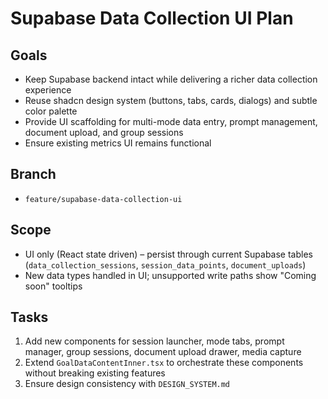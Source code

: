 # Supabase Data Collection UI Plan

## Goals
- Keep Supabase backend intact while delivering a richer data collection experience
- Reuse shadcn design system (buttons, tabs, cards, dialogs) and subtle color palette
- Provide UI scaffolding for multi-mode data entry, prompt management, document upload, and group sessions
- Ensure existing metrics UI remains functional

## Branch
- `feature/supabase-data-collection-ui`

## Scope
- UI only (React state driven) – persist through current Supabase tables (`data_collection_sessions`, `session_data_points`, `document_uploads`)
- New data types handled in UI; unsupported write paths show "Coming soon" tooltips

## Tasks
1. Add new components for session launcher, mode tabs, prompt manager, group sessions, document upload drawer, media capture
2. Extend `GoalDataContentInner.tsx` to orchestrate these components without breaking existing features
3. Ensure design consistency with `DESIGN_SYSTEM.md`

